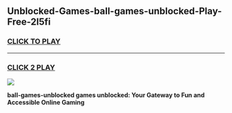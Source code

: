 
## Unblocked-Games-ball-games-unblocked-Play-Free-2l5fi
<h3>
<a href="https://premium76.site?title=ball-games-unblocked&ref=18A1">CLICK TO PLAY</a></h3>
<hr>

<h3>
<a href="https://premium76.site?title=ball-games-unblocked&ref=18A1">CLICK 2 PLAY</a>
  
</h3>

<a href="https://premium76.site?title=ball-games-unblocked&ref=18A1"><img src="https://clearcache.store/games.png"></a>


**ball-games-unblocked games unblocked: Your Gateway to Fun and Accessible Online Gaming**
